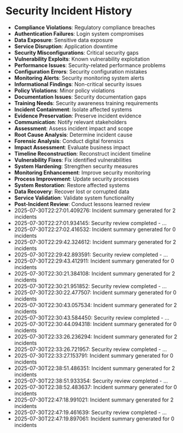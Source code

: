 # Security Incident History

- **Compliance Violations**: Regulatory compliance breaches
- **Authentication Failures**: Login system compromises
- **Data Exposure**: Sensitive data exposure
- **Service Disruption**: Application downtime
- **Security Misconfigurations**: Critical security gaps
- **Vulnerability Exploits**: Known vulnerability exploitation
- **Performance Issues**: Security-related performance problems
- **Configuration Errors**: Security configuration mistakes
- **Monitoring Alerts**: Security monitoring system alerts
- **Informational Findings**: Non-critical security issues
- **Policy Violations**: Minor policy violations
- **Documentation Issues**: Security documentation gaps
- **Training Needs**: Security awareness training requirements
- **Incident Containment**: Isolate affected systems
- **Evidence Preservation**: Preserve incident evidence
- **Communication**: Notify relevant stakeholders
- **Assessment**: Assess incident impact and scope
- **Root Cause Analysis**: Determine incident cause
- **Forensic Analysis**: Conduct digital forensics
- **Impact Assessment**: Evaluate business impact
- **Timeline Reconstruction**: Reconstruct incident timeline
- **Vulnerability Fixes**: Fix identified vulnerabilities
- **System Hardening**: Strengthen security measures
- **Monitoring Enhancement**: Improve security monitoring
- **Process Improvement**: Update security processes
- **System Restoration**: Restore affected systems
- **Data Recovery**: Recover lost or corrupted data
- **Service Validation**: Validate system functionality
- **Post-Incident Review**: Conduct lessons learned review
- 2025-07-30T22:27:01.409276: Incident summary generated for 2 incidents
- 2025-07-30T22:27:01.934145: Security review completed - ...
- 2025-07-30T22:27:02.416532: Incident summary generated for 0 incidents
- 2025-07-30T22:29:42.324612: Incident summary generated for 2 incidents
- 2025-07-30T22:29:42.893591: Security review completed - ...
- 2025-07-30T22:29:43.412911: Incident summary generated for 0 incidents
- 2025-07-30T22:30:21.384108: Incident summary generated for 2 incidents
- 2025-07-30T22:30:21.951852: Security review completed - ...
- 2025-07-30T22:30:22.477507: Incident summary generated for 0 incidents
- 2025-07-30T22:30:43.057534: Incident summary generated for 2 incidents
- 2025-07-30T22:30:43.584450: Security review completed - ...
- 2025-07-30T22:30:44.094318: Incident summary generated for 0 incidents
- 2025-07-30T22:33:26.236294: Incident summary generated for 2 incidents
- 2025-07-30T22:33:26.721957: Security review completed - ...
- 2025-07-30T22:33:27.153791: Incident summary generated for 0 incidents
- 2025-07-30T22:38:51.486351: Incident summary generated for 2 incidents
- 2025-07-30T22:38:51.933354: Security review completed - ...
- 2025-07-30T22:38:52.483637: Incident summary generated for 0 incidents
- 2025-07-30T22:47:18.991021: Incident summary generated for 2 incidents
- 2025-07-30T22:47:19.461639: Security review completed - ...
- 2025-07-30T22:47:19.897061: Incident summary generated for 0 incidents
